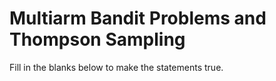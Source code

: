# Multiarm Bandit Problems and Thompson Sampling
Fill in the blanks below to make the statements true.